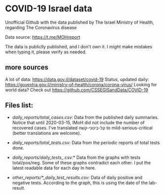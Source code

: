 # COVID-19 Israel data
Unofficial Github with the data published by The Israel Ministry of Health, regarding The Coronavirus disease

Data source: https://t.me/MOHreport

The data is publiclly published, and I don't own it. I might make mistakes when typing it, please verify as needed.

## more sources
A lot of data: https://data.gov.il/dataset/covid-19
Status, updated daily: https://govextra.gov.il/ministry-of-health/corona/corona-virus/
Looking for world data? Check out https://github.com/CSSEGISandData/COVID-19

## Files list:
* *daily_reports/total_cases.csv:* Data from the published daily summaries.
Notice that until 2020-03-15, IMoH did not include the number of recovered cases.
I've translated קל-בינוני-קשה to mild-serious-critical (better translations are welcome).

* *daily_reports/total_tests.csv:* Data from the periodic reports of total tests done.

* *daily_reports/daily_tests_*.csv:* Data from the graphs with tests total/pos/neg.
Some of these graphs contradict each other. I put the latest readable data for each day In here.

* *other_reports/\*_daily_test_results.csv:* Data of daily positive and negative tests. According to the graph, this is using the date of the lab-result.
